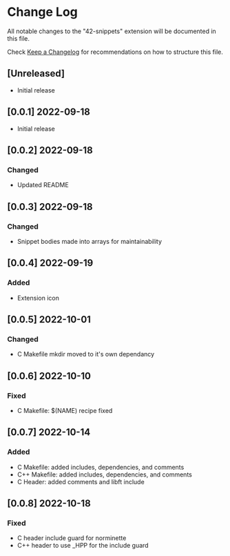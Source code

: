 # Change Log

All notable changes to the "42-snippets" extension will be documented in this file.

Check [Keep a Changelog](http://keepachangelog.com/) for recommendations on how to structure this file.

## [Unreleased]

- Initial release

## [0.0.1] 2022-09-18
- Initial release

## [0.0.2] 2022-09-18
### Changed
- Updated README

## [0.0.3] 2022-09-18
### Changed
- Snippet bodies made into arrays for maintainability

## [0.0.4] 2022-09-19
### Added
- Extension icon

## [0.0.5] 2022-10-01
### Changed
- C Makefile mkdir moved to it's own dependancy

## [0.0.6] 2022-10-10
### Fixed
- C Makefile: $(NAME) recipe fixed

## [0.0.7] 2022-10-14
### Added
- C Makefile: added includes, dependencies, and comments
- C++ Makefile: added includes, dependencies, and comments
- C Header: added comments and libft include

## [0.0.8] 2022-10-18
### Fixed
- C header include guard for norminette
- C++ header to use _HPP for the include guard
